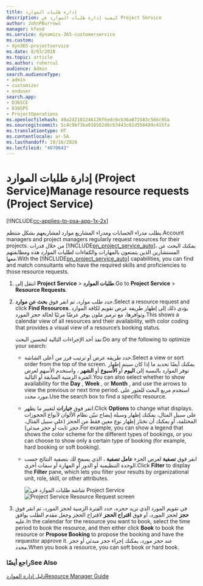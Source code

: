 ```yaml
---
title: إدارة طلبات الموارد
description: كيفية إدارة طلبات الموارد في Project Service
author: JohnPBurrows
manager: kfend
ms.service: dynamics-365-customerservice
ms.custom:
- dyn365-projectservice
ms.date: 8/03/2018
ms.topic: article
ms.author: ruhercul
audience: Admin
search.audienceType:
- admin
- customizer
- enduser
search.app:
- D365CE
- D365PS
- ProjectOperations
ms.openlocfilehash: 49a2d2102246126f6edc9cb36a072583c566c95a
ms.sourcegitcommit: 5c4c9bf3ba018562d6cb3443c01d550489c415fa
ms.translationtype: HT
ms.contentlocale: ar-SA
ms.lasthandoff: 10/16/2020
ms.locfileid: "4070643"
---
```

# <a name="manage-resource-requests-project-service"></a><span data-ttu-id="a2637-103">إدارة طلبات الموارد (Project Service)</span><span class="sxs-lookup"><span data-stu-id="a2637-103">Manage resource requests (Project Service)</span></span>

[!INCLUDE[cc-applies-to-psa-app-1x-2x](../includes/cc-applies-to-psa-app-1x-2x.md)]

<span data-ttu-id="a2637-104">يطلب مدراء الحسابات ومدراء المشاريع موارد لمشاريعهم بشكل منتظم.</span><span class="sxs-lookup"><span data-stu-id="a2637-104">Account managers and project managers regularly request resources for their projects.</span></span> <span data-ttu-id="a2637-105">من خلال قدرات [!INCLUDE[pn_project_service_auto](../includes/pn-project-service-auto.md)]، يمكنك البحث عن المستشارين الذين يتمتعون بالمهارات والكفاءات لطلبات الموارد هذه ومطابقتهم معها.</span><span class="sxs-lookup"><span data-stu-id="a2637-105">With the [!INCLUDE[pn_project_service_auto](../includes/pn-project-service-auto.md)] capabilities, you can find and match consultants who have the required skills and proficiencies to those resource requests.</span></span>  
  
1. <span data-ttu-id="a2637-106">انتقل إلى **Project Service** > **طلبات الموارد**.</span><span class="sxs-lookup"><span data-stu-id="a2637-106">Go to **Project Service** > **Resource Requests**.</span></span>  
  
2. <span data-ttu-id="a2637-107">حدد طلب موارد، ثم انقر فوق **بحث عن موارد**.</span><span class="sxs-lookup"><span data-stu-id="a2637-107">Select a resource request and click **Find Resources**.</span></span> <span data-ttu-id="a2637-108">يؤدي ذلك إلى إظهار طريقة عرض تقويم لكافة الموارد وتوافرها، مع ترميز ملون يوفر عرضًا مرئيًا لحالة حجز المورد.</span><span class="sxs-lookup"><span data-stu-id="a2637-108">This shows a calendar view of all resources and their availability, with color coding that provides a visual view of a resource’s booking status.</span></span>  
  
    <span data-ttu-id="a2637-109">نفذ أحد الإجراءات التالية لتحسين البحث:</span><span class="sxs-lookup"><span data-stu-id="a2637-109">Do any of the following to optimize your search:</span></span>  
  
   -   <span data-ttu-id="a2637-110">حدد طريقة عرض أو ترتيب فرز من أعلى الشاشة.</span><span class="sxs-lookup"><span data-stu-id="a2637-110">Select a view or sort order from the top of the screen.</span></span> <span data-ttu-id="a2637-111">يمكنك أيضًا تحديد ما إذا كان سيتم إظهار توفر الموارد بالنسبة إلى **اليوم** أو **الأسبوع** أو **الشهر** ، واستخدم الأسهم لعرض الفترة الزمنية السابقة أو التالية.</span><span class="sxs-lookup"><span data-stu-id="a2637-111">You can also select whether to show availability for the **Day** , **Week** , or **Month** , and use the arrows to view the previous or next time period.</span></span> <span data-ttu-id="a2637-112">استخدم مربع البحث للعثور على مورد محدد.</span><span class="sxs-lookup"><span data-stu-id="a2637-112">Use the search box to find a specific resource.</span></span>  
  
   -   <span data-ttu-id="a2637-113">انقر فوق **خيارات** لتغيير ما يظهر.</span><span class="sxs-lookup"><span data-stu-id="a2637-113">Click **Options** to change what displays.</span></span> <span data-ttu-id="a2637-114">على سبيل المثال، يمكنك إظهار وسيلة إيضاح تبيّن نظام الألوان لأنواع الحجوزات المختلفة، أو يمكنك أن تختار إظهار نوع معين فقط من الحجز (على سبيل المثال، حجز ثابت أو حجز مبدئي).</span><span class="sxs-lookup"><span data-stu-id="a2637-114">For example, you can show a legend that shows the color scheme for the different types of bookings, or you can choose to show only a certain type of booking (for example, hard booking or soft booking).</span></span>  
  
   -   <span data-ttu-id="a2637-115">انقر فوق **تصفية** لعرض الجزء **عامل تصفية** ، الذي يسمح لك بتصفية النتائج حسب الوحدة التنظيمية أو الدور أو المهارة أو سمات أخرى.</span><span class="sxs-lookup"><span data-stu-id="a2637-115">Click **Filter** to display the **Filter** pane, which lets you filter your results by organizational unit, role, skill, or other attributes.</span></span>  
  
       <span data-ttu-id="a2637-116">![شاشة طلبات الموارد في Project Service](../psa/media/project-service-resource-request-screen.png "شاشة طلبات الموارد في Project Service")</span><span class="sxs-lookup"><span data-stu-id="a2637-116">![Project Service Resource Request screen](../psa/media/project-service-resource-request-screen.png "Project Service Resource Request screen")</span></span>  
  
3. <span data-ttu-id="a2637-117">في تقويم المورد الذي تريد حجزه، حدد الفترة الزمنية لحجز المورد، ثم انقر فوق **حجز** لحجز المورد، أو فوق **اقتراح الحجز** لاقتراح الحجز وجعل مقدم الطلب‬ يوافق عليه.</span><span class="sxs-lookup"><span data-stu-id="a2637-117">In the calendar for the resource you want to book, select the time period to book the resource, and then either click **Book** to book the resource or **Propose Booking** to propose the booking and have the requestor approve it.</span></span> <span data-ttu-id="a2637-118">عند حجز مورد، يمكنك إجراء حجز مبدئي‬ أو حجز محدد‬.</span><span class="sxs-lookup"><span data-stu-id="a2637-118">When you book a resource, you can soft book or hard book.</span></span>  
  
### <a name="see-also"></a><span data-ttu-id="a2637-119">راجع أيضًا</span><span class="sxs-lookup"><span data-stu-id="a2637-119">See Also</span></span>  
 [<span data-ttu-id="a2637-120">دليل إدارة الموارد</span><span class="sxs-lookup"><span data-stu-id="a2637-120">Resource Manager Guide</span></span>](../psa/resource-manager-guide.md)

